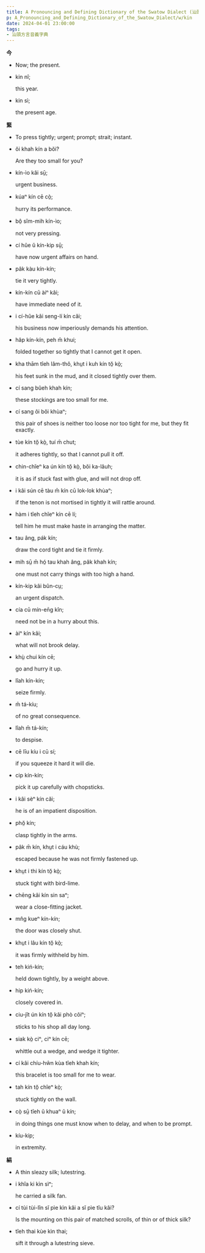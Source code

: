 ```yaml
---
title: A Pronouncing and Defining Dictionary of the Swatow Dialect (汕頭方言音義字典) / kin
p: A_Pronouncing_and_Defining_Dictionary_of_the_Swatow_Dialect/w/kin
date: 2024-04-01 23:00:00
tags: 
- 汕頭方言音義字典
---
```



**今**
- Now; the present.

- kin nî;

  this year.

- kin sì;

  the present age.

**緊**
- To press tightly; urgent; prompt; strait; instant.

- ŏi khah kín a bŏi?

  Are they too small for you?

- kín-ìo kâi sṳ̄;

  urgent business.

- kúaⁿ kín cē cò̤;

  hurry its performance.

- bô̤ sĭm-mih kín-ìo;

  not very pressing.

- cí hûe ŭ kín-kip sṳ̄;

  have now urgent affairs on hand.

- pâk kàu kín-kín;

  tie it very tightly.

- kín-kín cū àiⁿ kâi;

  have immediate need of it.

- i cí-hûe kâi seng-lí kín căi;

  his business now imperiously demands his attention.

- hâp kín-kín, peh m̄ khui;

  folded together so tightly that I cannot get it open.

- kha thām tîeh lâm-thô, khṳt i kuh kín tŏ̤ kò̤;

  his feet sunk in the mud, and it closed tightly over them.

- cí sang bûeh khah kín;

  these stockings are too small for me.

- cí sang ôi bŏi khùaⁿ;

  this pair of shoes is neither too loose nor too tight for me, but they fit exactly.

- tùe kín tŏ̤ kò̤, tuí m̄ chut;

  it adheres tightly, so that I cannot pull it off.

- chin-chĭeⁿ ka ún kín tŏ̤ kò̤, bŏi ka-lâuh;

  it is as if stuck fast with glue, and will not drop off.

- i kâi sún cē tàu m̄ kín cū lok-lok khùaⁿ;

  if the tenon is not mortised in tightly it will rattle around.

- hàm i tîeh chĭeⁿ kín cē lí;

  tell him he must make haste in arranging the matter.

- tau âng, pák kín;

  draw the cord tight and tie it firmly.

- mih sṳ̄ m̄ hó̤ tau khah âng, pâk khah kín;

  one must not carry things with too high a hand.

- kín-kip kâi bûn-cṳ;

  an urgent dispatch.

- cía cū mín-en̄g kîn;

  need not be in a hurry about this.

- àiⁿ kín kâi;

  what will not brook delay.

- khṳ̀ chui kín cē;

  go and hurry it up.

- lîah kín-kín;

  seize firmly.

- m̄ tá-kíu;

  of no great consequence.

- lîah m̄ tá-kín;

  to despise.

- cē līu kíu i cū sí;

  if you squeeze it hard it will die.

- cip kín-kín;

  pick it up carefully with chopsticks.

- i kâi sèⁿ kín căi;

  he is of an impatient disposition.

- phŏ̤ kín;

  clasp tightly in the arms.

- pâk m̄ kín, khṳt i cáu khù;

  escaped because he was not firmly fastened up.

- khṳt i thi kín tŏ̤ kò̤;

  stuck tight with bird-lime.

- chēng kâi kín sin saⁿ;

  wear a close-fitting jacket.

- mn̂g kueⁿ kín-kín;

  the door was closely shut.

- khṳt i lâu kín tŏ̤ kò̤;

  it was firmly withheld by him.

- teh kiń-kín;

  held down tightly, by a weight above.

- hip kiń-kín;

  closely covered in.

- ciu-jît ún kín tŏ̤ kâi phò côiⁿ;

  sticks to his shop all day long.

- siak kò̤ ciⁿ, ciⁿ kín cē;

  whittle out a wedge, and wedge it tighter.

- cí kâi chíu-hŵn kùa tîeh khah kín;

  this bracelet is too small for me to wear.

- tah kín tŏ̤ chîeⁿ kò̤;

  stuck tightly on the wall.

- cò̤ sṳ̄ tîeh ŭ khuaⁿ ŭ kín;

  in doing things one must know when to delay, and when to be prompt.

- kíu-kip;

  in extremity.

**絹**
- A thin sleazy silk; lutestring.

- i khîa ki kìn sìⁿ;

  he carried a silk fan.

- cí tùi tùi-lîn sĭ pìe kìn kâi a sĭ pìe tîu kâi?

  Is the mounting on this pair of matched scrolls, of thin or of thick silk?

- tîeh thai kùe kìn thai;

  sift it through a lutestring sieve.
